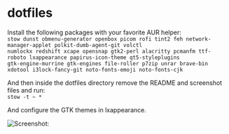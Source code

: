 # dotfiles

Install the following packages with your favorite AUR helper: <br>
```stow dunst obmenu-generator openbox picom rofi tint2 feh network-manager-applet polkit-dumb-agent-git volctl``` <br>
```numlockx redshift xcape opensnap gtk2-perl alacritty pcmanfm ttf-roboto lxappearance papirus-icon-theme qt5-styleplugins``` <br>
```gtk-engine-murrine gtk-engines file-roller p7zip unrar brave-bin xdotool i3lock-fancy-git noto-fonts-emoji noto-fonts-cjk```

And then inside the dotfiles directory remove the README and screenshot files and run: <br>
```stow -t ~ *```

And configure the GTK themes in lxappearance.

![Screenshot: ](screenshot.png)
